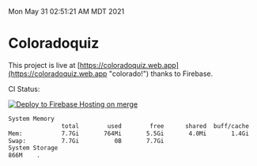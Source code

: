 Mon May 31 02:51:21 AM MDT 2021

# Coloradoquiz


This project is live at [https://coloradoquiz.web.app](https://coloradoquiz.web.app "colorado!") thanks to Firebase.

CI Status: 

[![Deploy to Firebase Hosting on merge](https://github.com/teamkushal/coloradoquiz/actions/workflows/firebase-hosting-merge.yml/badge.svg)](https://github.com/teamkushal/coloradoquiz/actions/workflows/firebase-hosting-merge.yml)

```bash
System Memory
               total        used        free      shared  buff/cache   available
Mem:           7.7Gi       764Mi       5.5Gi       4.0Mi       1.4Gi       6.6Gi
Swap:          7.7Gi          0B       7.7Gi
System Storage
866M	.
```
```bash
